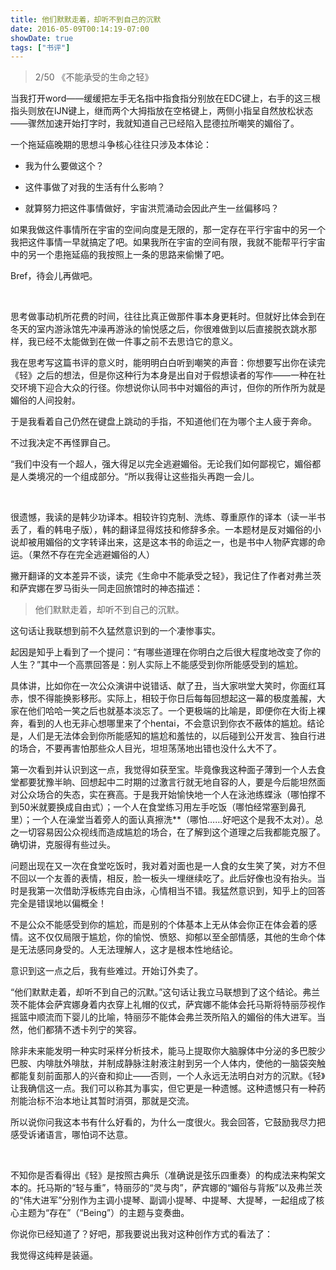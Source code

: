 ```yaml
---
title: 他们默默走着，却听不到自己的沉默
date: 2016-05-09T00:14:19-07:00
showDate: true
tags: ["书评"]
---
```

<blockquote>2/50 《不能承受的生命之轻》</blockquote>
当我打开word——缓缓把左手无名指中指食指分别放在EDC键上，右手的这三根指头则放在IJN键上，继而两个大拇指放在空格键上，两侧小指呈自然放松状态——骤然加速开始打字时，我就知道自己已经陷入昆德拉所嘲笑的媚俗了。

一个拖延癌晚期的思想斗争核心往往只涉及本体论：

- 我为什么要做这个？

- 这件事做了对我的生活有什么影响？

- 就算努力把这件事情做好，宇宙洪荒涌动会因此产生一丝偏移吗？

如果我做这件事情所在宇宙的空间向度是无限的，那一定存在平行宇宙中的另一个我把这件事情一早就搞定了吧。如果我所在宇宙的空间有限，我就不能帮平行宇宙中的另一个患拖延癌的我按照上一条的思路来偷懒了吧。

Bref，待会儿再做吧。

&nbsp;

<!--more-->

思考做事动机所花费的时间，往往比真正做那件事本身更耗时。但就好比体会到在冬天的室内游泳馆先冲澡再游泳的愉悦感之后，你很难做到以后直接脱衣跳水那样，我已经不太能做到在做一件事之前不去思诌它的意义。

我在思考写这篇书评的意义时，能明明白白听到嘲笑的声音：你想要写出你在读完《轻》之后的想法，但是你这种行为本身是出自对于假想读者的写作——一种在社交环境下迎合大众的行径。你想说你认同书中对媚俗的声讨，但你的所作所为就是媚俗的人间投射。

于是我看着自己仍然在键盘上跳动的手指，不知道他们在为哪个主人疲于奔命。

不过我决定不再怪罪自己。

“我们中没有一个超人，强大得足以完全逃避媚俗。无论我们如何鄙视它，媚俗都是人类境况的一个组成部分。“所以我得让这些指头再跑一会儿。

&nbsp;

很遗憾，我读的是韩少功译本。相较许钧克制、洗练、尊重原作的译本（读一半书丢了，看的韩电子版），韩的翻译显得炫技和修辞多余。一本题材是反对媚俗的小说却被用媚俗的文字转译出来，这是这本书的命运之一，也是书中人物萨宾娜的命运。（果然不存在完全逃避媚俗的人）

撇开翻译的文本差异不谈，读完《生命中不能承受之轻》，我记住了作者对弗兰茨和萨宾娜在罗马街头一同走回旅馆时的神态描述：
<blockquote>他们默默走着，却听不到自己的沉默。</blockquote>
这句话让我联想到前不久猛然意识到的一个凄惨事实。

起因是知乎上看到了一个提问：“有哪些道理在你明白之后很大程度地改变了你的人生？”其中一个高票回答是：别人实际上不能感受到你所能感受到的尴尬。

具体讲，比如你在一次公众演讲中说错话、献了丑，当大家哄堂大笑时，你面红耳赤，恨不得能换影移形。实际上，相较于你日后每每回想起这一幕的极度羞赧，大家在他们哈哈一笑之后也就基本淡忘了。一个更极端的比喻是，即便你在大街上裸奔，看到的人也无非心想哪里来了个hentai，不会意识到你衣不蔽体的尴尬。结论是，人们是无法体会到你所能感知的尴尬和羞怯的，以后碰到公开发言、独自行进的场合，不要再害怕那些众人目光，坦坦荡荡地出错也没什么大不了。

第一次看到并认识到这一点，我觉得如获至宝。毕竟像我这种面子薄到一个人去食堂都要犹豫半晌、回想起中二时期的过激言行就无地自容的人，要是今后能坦然面对公众场合的失态，实在赛高。于是我开始愉快地一个人在泳池练蝶泳（哪怕撑不到50米就要换成自由式）；一个人在食堂练习用左手吃饭（哪怕经常塞到鼻孔里）；一个人在澡堂当着旁人的面认真擦洗**（哪怕……好吧这个是我不太对）。总之一切容易因公众视线而造成尴尬的场合，在了解到这个道理之后我都能克服了。确切讲，克服得有些过头。

问题出现在又一次在食堂吃饭时，我对着对面也是一人食的女生笑了笑，对方不但不回以一个友善的表情，相反，脸一板头一埋继续吃了。此后好像也没有抬头。当时是我第一次借助浮板练完自由泳，心情相当不错。我猛然意识到，知乎上的回答完全是错误地以偏概全！

不是公众不能感受到你的尴尬，而是别的个体基本上无从体会你正在体会着的感情。这不仅仅局限于尴尬，你的愉悦、愤怒、抑郁以至全部情感，其他的生命个体是无法感同身受的。人无法理解人，这才是根本性地结论。

意识到这一点之后，我有些难过。开始订外卖了。

“他们默默走着，却听不到自己的沉默。”这句话让我立马联想到了这个结论。弗兰茨不能体会萨宾娜身着内衣穿上礼帽的仪式，萨宾娜不能体会托马斯将特丽莎视作摇篮中顺流而下婴儿的比喻，特丽莎不能体会弗兰茨所陷入的媚俗的伟大进军。当然，他们都猜不透卡列宁的笑容。

除非未来能发明一种实时采样分析技术，能马上提取你大脑腺体中分泌的多巴胺少巴胺、内啡肽外啡肽，并制成静脉注射液注射到另一个人体内，使他的一脑袋突触都能复刻前面那人的兴奋和抑止——否则，一个人永远无法明白对方的沉默。《轻》让我确信这一点。我们可以称其为事实，但它更是一种遗憾。这种遗憾只有一种药剂能治标不治本地让其暂时消弭，那就是交流。

所以说你问我这本书有什么好看的，为什么一度很火。我会回答，它鼓励我尽力把感受诉诸语言，哪怕词不达意。

&nbsp;

不知你是否看得出《轻》是按照古典乐（准确说是弦乐四重奏）的构成法来构架文本的。托马斯的“轻与重”，特丽莎的“灵与肉”，萨宾娜的“媚俗与背叛”以及弗兰茨的“伟大进军”分别作为主调小提琴、副调小提琴、中提琴、大提琴，一起组成了核心主题为“存在”（“Being”）的主题与变奏曲。

你说你已经知道了？好吧，那我要说出我对这种创作方式的看法了：

我觉得这纯粹是装逼。

&nbsp;
